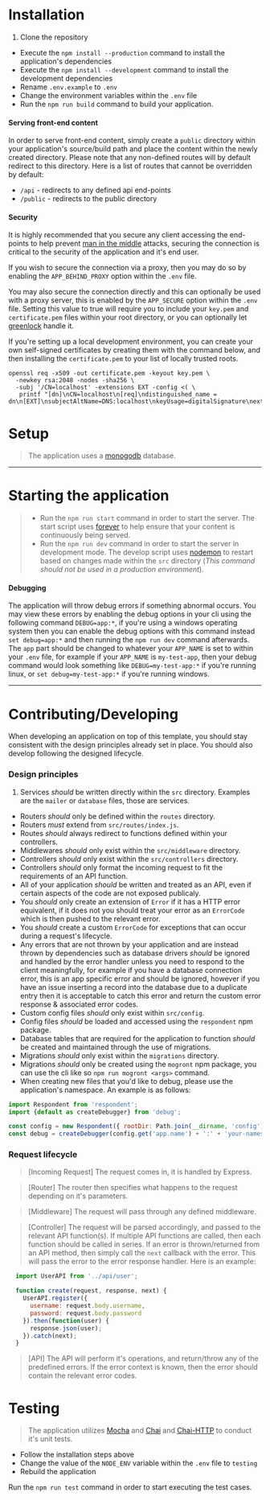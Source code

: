 # Installation

1. Clone the repository
- Execute the `npm install --production` command to install the application's dependencies
- Execute the `npm install --development` command to install the development dependencies
- Rename `.env.example` to `.env`
- Change the environment variables within the `.env` file
- Run the `npm run build` command to build your application.

#### Serving front-end content

In order to serve front-end content, simply create a `public` directory within your application's source/build path and place the content within the newly created directory. Please note that any non-defined routes will by default redirect to this directory. Here is a list of routes that cannot be overridden by default:

- `/api` - redirects to any defined api end-points
- `/public` - redirects to the public directory

#### Security

It is highly recommended that you secure any client accessing the end-points to help prevent [man in the middle][2] attacks, securing the connection is critical to the security of the application and it's end user.

If you wish to secure the connection via a proxy, then you may do so by enabling the `APP_BEHIND_PROXY` option within the `.env` file.

You may also secure the connection directly and this can optionally be used with a proxy server, this is enabled by the `APP_SECURE` option within the `.env` file.
Setting this value to true will require you to include your `key.pem` and `certificate.pem` files within your root directory, or you can optionally let [greenlock][9] handle it.

If you're setting up a local development environment, you can create your own self-signed certificates by creating them with the command below, and then installing the `certificate.pem` to your list of locally trusted roots.
```
openssl req -x509 -out certificate.pem -keyout key.pem \
  -newkey rsa:2048 -nodes -sha256 \
  -subj '/CN=localhost' -extensions EXT -config <( \
   printf "[dn]\nCN=localhost\n[req]\ndistinguished_name = dn\n[EXT]\nsubjectAltName=DNS:localhost\nkeyUsage=digitalSignature\nextendedKeyUsage=serverAuth")
```

# Setup

> The application uses a [monogodb][8] database.

----
#  Starting the application
> - Run the `npm run start` command in order to start the server. The start script uses [forever][1] to help ensure that your content is continuously being served.
> - Run the `npm run dev` command in order to start the server in development mode. The develop script uses [nodemon][6] to restart based on changes made within the `src` directory (_This command should not be used in a production environment_).

#### Debugging

The application will throw debug errors if something abnormal occurs. You may view these errors by enabling the debug options in your cli using the following command `DEBUG=app:*`, if you're using a windows operating system then you can enable the debug options with this command instead `set debug=app:*` and then running the `npm run dev` command afterwards. The `app` part should be changed to whatever your `APP_NAME` is set to within your `.env` file, for example if your `APP_NAME` is `my-test-app`, then your debug command would look something like `DEBUG=my-test-app:*` if you're running linux, or `set debug=my-test-app:*` if you're running windows.

----
# Contributing/Developing

When developing an application on top of this template, you should stay consistent with the design principles already set in place. You should also develop following the designed lifecycle.

### Design principles

1. Services *should* be written directly within the `src` directory. Examples are the `mailer` or `database` files, those are services.
- Routers *should* only be defined within the `routes` directory.
- Routers *must* extend from `src/routes/index.js`.
- Routes *should* always redirect to functions defined within your controllers.
- Middlewares *should* only exist within the `src/middleware` directory.
- Controllers *should* only exist within the `src/controllers` directory.
- Controllers *should* only format the incoming request to fit the requirements of an API function.
- All of your application *should* be written and treated as an API, even if certain aspects of the code are not exposed publicaly.
- You *should* only create an extension of `Error` if it has a HTTP error equivalent, if it does not you should treat your error as an `ErrorCode` which is then pushed to the relevant error.
- You *should* create a custom `ErrorCode` for exceptions that can occur during a request's lifecycle.
- Any errors that are not thrown by your application and are instead thrown by dependencies such as database drivers *should* be ignored and handled by the error handler unless you need to respond to the client meaningfully, for example if you have a database connection error, this is an app specific error and should be ignored, however if you have an issue inserting a record into the database due to a duplicate entry then it is acceptable to catch this error and return the custom error response & associated error codes.
- Custom config files *should* only exist within `src/config`.
- Config files *should* be loaded and accessed using the `respondent` npm package.
- Database tables that are required for the application to function *should* be created and maintained through the use of migrations.
- Migrations *should* only exist within the `migrations` directory.
- Migrations *should* only be created using the `mogront` npm package, you can use the cli like so `npm run mogront <args>` command.
- When creating new files that you'd like to debug, please use the application's namespace. An example is as follows:

```JavaScript
import Respondent from 'respondent';
import {default as createDebugger} from 'debug';

const config = new Respondent({ rootDir: Path.join(__dirname, 'config') });
const debug = createDebugger(config.get('app.name') + ':' + 'your-namespace-can-go-here');
```

### Request lifecycle

> [Incoming Request]
  The request comes in, it is handled by Express.

> [Router]
  The router then specifies what happens to the request depending on it's parameters.

> [Middleware]
  The request will pass through any defined middleware.

> [Controller]
  The request will be parsed accordingly, and passed to the relevant API function(s). If multiple API functions are called, then each function should be called in series. If an error is thrown/returned from an API method, then simply call the `next` callback with the error. This will pass the error to the error response handler. Here is an example:

  ```JavaScript
    import UserAPI from '../api/user';

    function create(request, response, next) {
      UserAPI.register({
        username: request.body.username,
        password: request.body.password
      }).then(function(user) {
        response.json(user);
      }).catch(next);
    }
  ```

> [API]
  The API will perform it's operations, and return/throw any of the predefined errors. If the error context is known, then the error should contain the relevant error codes.

# Testing

> The application utilizes [Mocha][3] and [Chai][4] and [Chai-HTTP][5] to conduct it's unit tests.

  - Follow the installation steps above
  - Change the value of the `NODE_ENV` variable within the `.env` file to `testing`
  - Rebuild the application

  Run the `npm run test` command in order to start executing the test cases.


[1]: https://github.com/foreverjs/forever
[2]: https://en.wikipedia.org/wiki/Man-in-the-middle_attack
[3]: https://github.com/mochajs/mocha
[4]: http://chaijs.com/
[5]: http://chaijs.com/plugins/chai-http/
[6]: http://nodemon.io/
[7]: https://github.com/Automattic/monk
[8]: https://www.mongodb.com/
[9]: https://www.npmjs.com/package/greenlock
